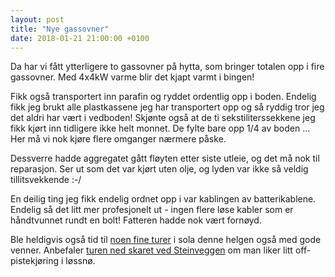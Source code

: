 ```yaml
---
layout: post
title: "Nye gassovner"
date: 2018-01-21 21:00:00 +0100
---
```


<!--categories: oppgradering turtips-->

Da har vi fått ytterligere to gassovner på hytta, som bringer
totalen opp i fire gassovner. Med 4x4kW varme blir det kjapt
varmt i bingen!

Fikk også transportert inn parafin og ryddet ordentlig opp i boden.
Endelig fikk jeg brukt alle plastkassene jeg har transportert opp
og så ryddig tror jeg det aldri har vært i vedboden! Skjønte også
at de ti sekstiliterssekkene jeg fikk kjørt inn tidligere ikke helt
monnet. De fylte bare opp 1/4 av boden ... Her må vi nok kjøre flere
omganger nærmere påske.

Dessverre hadde aggregatet gått fløyten etter siste utleie, og
det må nok til reparasjon. Ser ut som det var kjørt uten olje,
og lyden var ikke så veldig tillitsvekkende :-/

En deilig ting jeg fikk endelig ordnet opp i var kablingen av
batterikablene. Endelig så det litt mer profesjonelt ut - ingen
flere løse kabler som er håndtvunnet rundt en bolt! Fatteren
hadde nok vært fornøyd.

Ble heldigvis også tid til [noen fine turer](https://www.instagram.com/p/BeUztGNAeSA)
i sola denne helgen også med gode venner. Anbefaler [turen ned
skaret ved Steinveggen](https://www.strava.com/activities/1368524898) om man
liker litt off-pistekjøring i løssnø.
